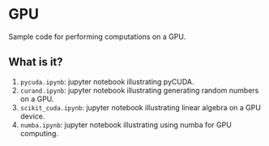 # GPU

Sample code for performing computations on a GPU.


## What is it?

1. `pycuda.ipynb`: jupyter notebook illustrating pyCUDA.
1. `curand.ipynb`: jupyter notebook illustrating generating random
   numbers on a GPU.
1. `scikit_cuda.ipynb`: jupyter notebook illustrating linear algebra
   on a GPU device.
1. `numba.ipynb`: jupyter notebook illustrating using numba for
   GPU computing.
